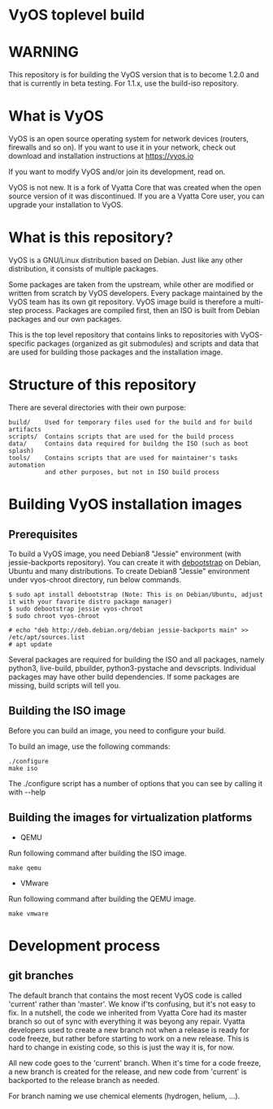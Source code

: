 VyOS toplevel build
===================

# WARNING

This repository is for building the VyOS version that is to become 1.2.0 and that is currently in beta testing.
For 1.1.x, use the build-iso repository.


# What is VyOS

VyOS is an open source operating system for network devices (routers, firewalls and so on).
If you want to use it in your network, check out download and installation instructions at https://vyos.io

If you want to modify VyOS and/or join its development, read on.

VyOS is not new. It is a fork of Vyatta Core that was created when the open source version of it was
discontinued. If you are a Vyatta Core user, you can upgrade your installation to VyOS.

# What is this repository?

VyOS is a GNU/Linux distribution based on Debian. Just like any other distribution, it consists of multiple
packages.

Some packages are taken from the upstream, while other are modified or written from scratch by VyOS developers.
Every package maintained by the VyOS team has its own git repository. VyOS image build is therefore a multi-step
process. Packages are compiled first, then an ISO is built from Debian packages and our own packages.

This is the top level repository that contains links to repositories with VyOS-specific packages (organized
as git submodules) and scripts and data that are used for building those packages and the installation image.

# Structure of this repository

There are several directories with their own purpose:

    build/    Used for temporary files used for the build and for build artifacts
    scripts/  Contains scripts that are used for the build process
    data/     Contains data required for buildng the ISO (such as boot splash)
    tools/    Contains scripts that are used for maintainer's tasks automation
              and other purposes, but not in ISO build process

# Building VyOS installation images

## Prerequisites

To build a VyOS image, you need Debian8 "Jessie" environment (with jessie-backports repository). You can create it with [debootstrap](https://wiki.debian.org/Debootstrap) on Debian, Ubuntu and many distributions. To create Debian8 "Jessie" environment under vyos-chroot directory, run below commands.

```
$ sudo apt install debootstrap (Note: This is on Debian/Ubuntu, adjust it with your favorite distro package manager)
$ sudo debootstrap jessie vyos-chroot
$ sudo chroot vyos-chroot

# echo "deb http://deb.debian.org/debian jessie-backports main" >> /etc/apt/sources.list
# apt update
```

Several packages are required for building the ISO and all packages, namely python3, live-build, pbuilder, python3-pystache and devscripts.
Individual packages may have other build dependencies. If some packages are missing, build scripts will tell you.

## Building the ISO image

Before you can build an image, you need to configure your build. 

To build an image, use the following commands:

```
./configure
make iso
```

The ./configure script has a number of options that you can see by calling it with --help

## Building the images for virtualization platforms

* QEMU

Run following command after building the ISO image.

```
make qemu
```

* VMware

Run following command after building the QEMU image.

```
make vmware
```

# Development process

## git branches

The default branch that contains the most recent VyOS code is called 'current' rather than 'master'.
We know if'ts confusing, but it's not easy to fix.
In a nutshell, the code we inherited from Vyatta Core had its master branch so out of sync with everything
it was beyong any repair. Vyatta developers used to create a new branch not when a release is ready for
code freeze, but rather before starting to work on a new release.
This is hard to change in existing code, so this is just the way it is, for now.

All new code goes to the 'current' branch. When it's time for a code freeze, a new branch is created
for the release, and new code from 'current' is backported to the release branch as needed.

For branch naming we use chemical elements (hydrogen, helium, ...).
